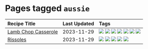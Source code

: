 # Pages tagged `aussie`

|Recipe Title|Last Updated|Tags
|:---|:---|:---|
|[Lamb Chop Casserole](../recipes/lambchopcasserole.md)|2023-11-29|[![](https://img.shields.io/badge/tag-aussie-da139a)](../tags/aussie.md) [![](https://img.shields.io/badge/tag-baked-b7439e)](../tags/baked.md) [![](https://img.shields.io/badge/tag-battered-5b6ac0)](../tags/battered.md) [![](https://img.shields.io/badge/tag-casserole-13fda6)](../tags/casserole.md) [![](https://img.shields.io/badge/tag-family-9d5b24)](../tags/family.md) [![](https://img.shields.io/badge/tag-fried-f47a18)](../tags/fried.md) [![](https://img.shields.io/badge/tag-lamb-99d437)](../tags/lamb.md)|
|[Rissoles](../recipes/rissoles.md)|2023-11-29|[![](https://img.shields.io/badge/tag-aussie-da139a)](../tags/aussie.md) [![](https://img.shields.io/badge/tag-beef-e4f90)](../tags/beef.md) [![](https://img.shields.io/badge/tag-easy-cb29b)](../tags/easy.md) [![](https://img.shields.io/badge/tag-family-9d5b24)](../tags/family.md) [![](https://img.shields.io/badge/tag-fried-f47a18)](../tags/fried.md)|